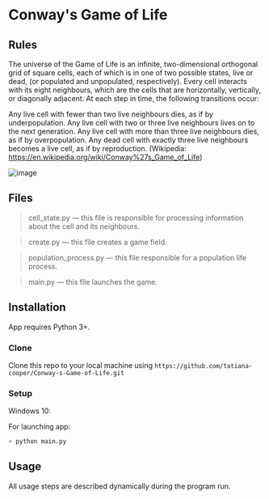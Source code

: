 ﻿
# Conway's Game of Life

## Rules
The universe of the Game of Life is an infinite, two-dimensional orthogonal grid of square cells, each of which is in one of two possible states, live or dead, (or populated and unpopulated, respectively). Every cell interacts with its eight neighbours, which are the cells that are horizontally, vertically, or diagonally adjacent. At each step in time, the following transitions occur:

Any live cell with fewer than two live neighbours dies, as if by underpopulation.
Any live cell with two or three live neighbours lives on to the next generation.
Any live cell with more than three live neighbours dies, as if by overpopulation.
Any dead cell with exactly three live neighbours becomes a live cell, as if by reproduction. (Wikipedia: https://en.wikipedia.org/wiki/Conway%27s_Game_of_Life)

![image](https://drive.google.com/uc?export=view&id=1JaQfODd179rshMorxEXSsgX4bXGZGfN6)


## Files

> cell_state.py — this file is responsible for processing information about the cell and its neighbours.

> create.py — this file creates a game field.

>  population_process.py — this file responsible for a population life process.

> main.py — this file launches the game.


## Installation
App requires Python 3+.
### Clone
Clone this repo to your local machine using  `https://github.com/tatiana-cooper/Conway-s-Game-of-Life.git`

### Setup
Windows 10:

For launching app:
```sh
> python main.py
```


## Usage
All usage steps are described dynamically during the program run.

